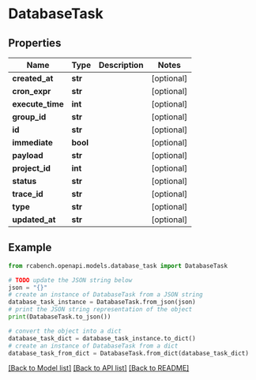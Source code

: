 # DatabaseTask


## Properties

Name | Type | Description | Notes
------------ | ------------- | ------------- | -------------
**created_at** | **str** |  | [optional] 
**cron_expr** | **str** |  | [optional] 
**execute_time** | **int** |  | [optional] 
**group_id** | **str** |  | [optional] 
**id** | **str** |  | [optional] 
**immediate** | **bool** |  | [optional] 
**payload** | **str** |  | [optional] 
**project_id** | **int** |  | [optional] 
**status** | **str** |  | [optional] 
**trace_id** | **str** |  | [optional] 
**type** | **str** |  | [optional] 
**updated_at** | **str** |  | [optional] 

## Example

```python
from rcabench.openapi.models.database_task import DatabaseTask

# TODO update the JSON string below
json = "{}"
# create an instance of DatabaseTask from a JSON string
database_task_instance = DatabaseTask.from_json(json)
# print the JSON string representation of the object
print(DatabaseTask.to_json())

# convert the object into a dict
database_task_dict = database_task_instance.to_dict()
# create an instance of DatabaseTask from a dict
database_task_from_dict = DatabaseTask.from_dict(database_task_dict)
```
[[Back to Model list]](../README.md#documentation-for-models) [[Back to API list]](../README.md#documentation-for-api-endpoints) [[Back to README]](../README.md)


